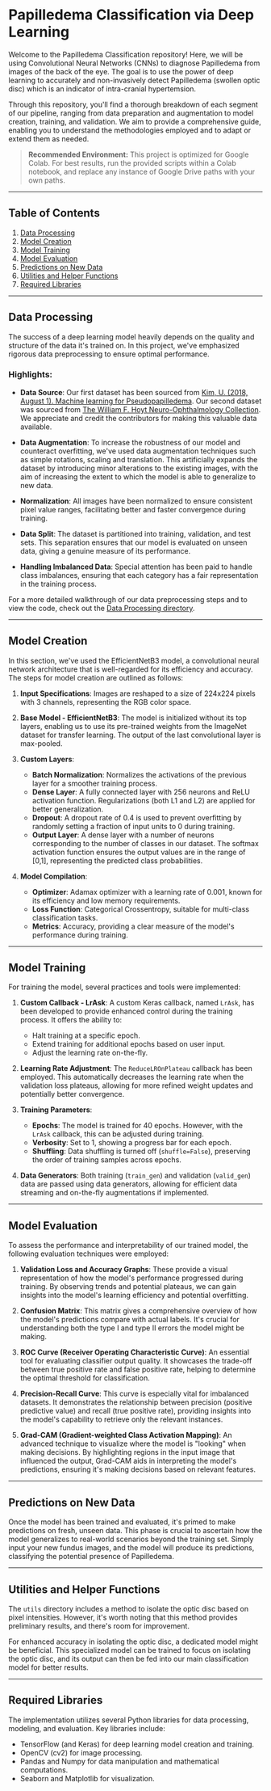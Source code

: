 # Papilledema Classification via Deep Learning

Welcome to the Papilledema Classification repository! Here, we will be using Convolutional Neural Networks (CNNs) to diagnose Papilledema from images of the back of the eye. The goal is to use the power of deep learning to accurately and non-invasively detect Papilledema (swollen optic disc) which is an indicator of intra-cranial hypertemsion.

Through this repository, you'll find a thorough breakdown of each segment of our pipeline, ranging from data preparation and augmentation to model creation, training, and validation. We aim to provide a comprehensive guide, enabling you to understand the methodologies employed and to adapt or extend them as needed.

> **Recommended Environment:** This project is optimized for Google Colab. For best results, run the provided scripts within a Colab notebook, and replace any instance of Google Drive paths with your own paths.


---

## Table of Contents

1. [Data Processing](./data-processing)
2. [Model Creation](./models)
3. [Model Training](./training)
4. [Model Evaluation](./evaluation)
5. [Predictions on New Data](./predictions)
6. [Utilities and Helper Functions](./utils)
7. [Required Libraries](./required-imports.py)

---

## Data Processing

The success of a deep learning model heavily depends on the quality and structure of the data it's trained on. In this project, we've emphasized rigorous data preprocessing to ensure optimal performance.

### Highlights:

- **Data Source**: Our first dataset has been sourced from [Kim, U. (2018, August 1). Machine learning for Pseudopapilledema](https://doi.org/10.17605/OSF.IO/2W5CE). Our second dataset was sourced from [The William F. Hoyt Neuro-Ophthalmology Collection](https://novel.utah.edu/Hoyt/collection.php). We appreciate and credit the contributors for making this valuable data available.

- **Data Augmentation**: To increase the robustness of our model and counteract overfitting, we've used data augmentation techniques such as simple rotations, scaling and translation. This artificially expands the dataset by introducing minor alterations to the existing images, with the aim of increasing the extent to which the model is able to generalize to new data.

- **Normalization**: All images have been normalized to ensure consistent pixel value ranges, facilitating better and faster convergence during training.

- **Data Split**: The dataset is partitioned into training, validation, and test sets. This separation ensures that our model is evaluated on unseen data, giving a genuine measure of its performance.

- **Handling Imbalanced Data**: Special attention has been paid to handle class imbalances, ensuring that each category has a fair representation in the training process.

For a more detailed walkthrough of our data preprocessing steps and to view the code, check out the [Data Processing directory](./data-processing).

---

## Model Creation

In this section, we've used the EfficientNetB3 model, a convolutional neural network architecture that is well-regarded for its efficiency and accuracy. The steps for model creation are outlined as follows:

1. **Input Specifications**: Images are reshaped to a size of 224x224 pixels with 3 channels, representing the RGB color space.
  
2. **Base Model - EfficientNetB3**: The model is initialized without its top layers, enabling us to use its pre-trained weights from the ImageNet dataset for transfer learning. The output of the last convolutional layer is max-pooled.

3. **Custom Layers**: 
   - **Batch Normalization**: Normalizes the activations of the previous layer for a smoother training process.
   - **Dense Layer**: A fully connected layer with 256 neurons and ReLU activation function. Regularizations (both L1 and L2) are applied for better generalization.
   - **Dropout**: A dropout rate of 0.4 is used to prevent overfitting by randomly setting a fraction of input units to 0 during training.
   - **Output Layer**: A dense layer with a number of neurons corresponding to the number of classes in our dataset. The softmax activation function ensures the output values are in the range of [0,1], representing the predicted class probabilities.

4. **Model Compilation**: 
   - **Optimizer**: Adamax optimizer with a learning rate of 0.001, known for its efficiency and low memory requirements.
   - **Loss Function**: Categorical Crossentropy, suitable for multi-class classification tasks.
   - **Metrics**: Accuracy, providing a clear measure of the model's performance during training.

---

## Model Training

For training the model, several practices and tools were implemented:

1. **Custom Callback - LrAsk**: A custom Keras callback, named `LrAsk`, has been developed to provide enhanced control during the training process. It offers the ability to:
   - Halt training at a specific epoch.
   - Extend training for additional epochs based on user input.
   - Adjust the learning rate on-the-fly.
   
2. **Learning Rate Adjustment**: The `ReduceLROnPlateau` callback has been employed. This automatically decreases the learning rate when the validation loss plateaus, allowing for more refined weight updates and potentially better convergence.

3. **Training Parameters**:
   - **Epochs**: The model is trained for 40 epochs. However, with the `LrAsk` callback, this can be adjusted during training.
   - **Verbosity**: Set to 1, showing a progress bar for each epoch.
   - **Shuffling**: Data shuffling is turned off (`shuffle=False`), preserving the order of training samples across epochs.

4. **Data Generators**: Both training (`train_gen`) and validation (`valid_gen`) data are passed using data generators, allowing for efficient data streaming and on-the-fly augmentations if implemented.

---

## Model Evaluation

To assess the performance and interpretability of our trained model, the following evaluation techniques were employed:

1. **Validation Loss and Accuracy Graphs**: These provide a visual representation of how the model's performance progressed during training. By observing trends and potential plateaus, we can gain insights into the model's learning efficiency and potential overfitting.

2. **Confusion Matrix**: This matrix gives a comprehensive overview of how the model's predictions compare with actual labels. It's crucial for understanding both the type I and type II errors the model might be making.

3. **ROC Curve (Receiver Operating Characteristic Curve)**: An essential tool for evaluating classifier output quality. It showcases the trade-off between true positive rate and false positive rate, helping to determine the optimal threshold for classification.

4. **Precision-Recall Curve**: This curve is especially vital for imbalanced datasets. It demonstrates the relationship between precision (positive predictive value) and recall (true positive rate), providing insights into the model's capability to retrieve only the relevant instances.

5. **Grad-CAM (Gradient-weighted Class Activation Mapping)**: An advanced technique to visualize where the model is "looking" when making decisions. By highlighting regions in the input image that influenced the output, Grad-CAM aids in interpreting the model's predictions, ensuring it's making decisions based on relevant features.

---

## Predictions on New Data

Once the model has been trained and evaluated, it's primed to make predictions on fresh, unseen data. This phase is crucial to ascertain how the model generalizes to real-world scenarios beyond the training set. Simply input your new fundus images, and the model will produce its predictions, classifying the potential presence of Papilledema.

---

## Utilities and Helper Functions

The `utils` directory includes a method to isolate the optic disc based on pixel intensities. However, it's worth noting that this method provides preliminary results, and there's room for improvement.

For enhanced accuracy in isolating the optic disc, a dedicated model might be beneficial. This specialized model can be trained to focus on isolating the optic disc, and its output can then be fed into our main classification model for better results.

---

## Required Libraries

The implementation utilizes several Python libraries for data processing, modeling, and evaluation. Key libraries include:

- TensorFlow (and Keras) for deep learning model creation and training.
- OpenCV (cv2) for image processing.
- Pandas and Numpy for data manipulation and mathematical computations.
- Seaborn and Matplotlib for visualization.
